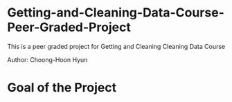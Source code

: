 # Getting-and-Cleaning-Data-Course-Peer-Graded-Project
This is a peer graded project for Getting and Cleaning Cleaning Data Course

Author: Choong-Hoon Hyun

# Goal of the Project 
